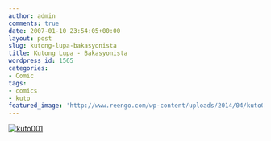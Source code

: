 ```yaml
---
author: admin
comments: true
date: 2007-01-10 23:54:05+00:00
layout: post
slug: kutong-lupa-bakasyonista
title: Kutong Lupa - Bakasyonista
wordpress_id: 1565
categories:
- Comic
tags:
- comics
- kuto
featured_image: 'http://www.reengo.com/wp-content/uploads/2014/04/kuto004.jpg'
---
```


[![kuto001](http://www.reengo.com/wp-content/uploads/2014/04/kuto001.jpg)](http://www.reengo.com/wp-content/uploads/2014/04/kuto001.jpg)
